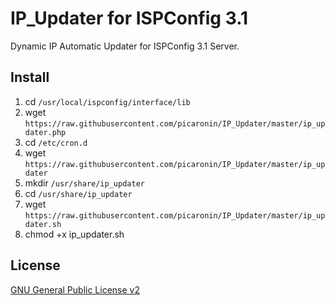 # IP_Updater for ISPConfig 3.1
Dynamic IP Automatic Updater for ISPConfig 3.1 Server.

## Install
1. cd `/usr/local/ispconfig/interface/lib`
2. wget `https://raw.githubusercontent.com/picaronin/IP_Updater/master/ip_updater.php`
3. cd `/etc/cron.d`
4. wget `https://raw.githubusercontent.com/picaronin/IP_Updater/master/ip_updater`
5. mkdir `/usr/share/ip_updater`
6. cd `/usr/share/ip_updater`
7. wget `https://raw.githubusercontent.com/picaronin/IP_Updater/master/ip_updater.sh`
8. chmod +x ip_updater.sh

## License
[GNU General Public License v2](http://opensource.org/licenses/GPL-2.0)